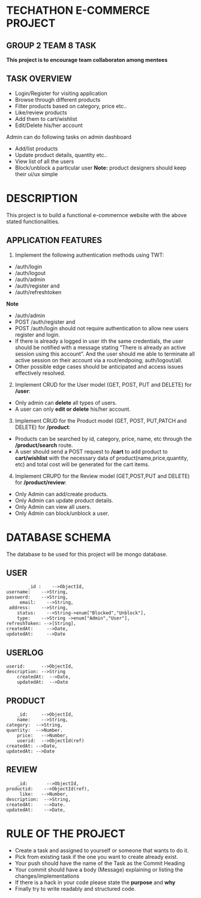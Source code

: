 # TECHATHON E-COMMERCE PROJECT
## GROUP 2 TEAM 8 TASK
**This project is to encourage team collaboraton among mentees**

## TASK OVERVIEW
- Login/Register for visiting application
- Browse through different products
- Filter products based on category, price etc..
- Like/review products
- Add them to cart/wishlist
- Edit/Delete his/her account

Admin can do following tasks on admin dashboard

- Add/list products
- Update product details, quantity etc..
- View list of all the users
- Block/unblock a particular user
**Note:** product designers should keep their ui/ux simple

# DESCRIPTION
This project is to build a functional e-commernce website with the above stated functionalities.
## APPLICATION FEATURES
1. Implement the following authentication methods using TWT:
- /auth/login
- /auth/logout
- /auth/admin
- /auth/register and
- /auth/refreshtoken


**Note**
- /auth/admin
- POST /auth/register and
- POST /auth/login should not require authentication to allow new users register and login.
- If there is already a logged in user ith the same credentials, the user should be notified with a message stating “There is already an active session using this account”. And the user should me able to terminate all active session on their account via a rout/endpoing; auth/logout/all.
- Other possible edge cases should be anticipated and access issues effectively resolved.

2. Implement CRUD for the User model (GET, POST, PUT and DELETE) for **/user**:
- Only admin can **delete** all types of users.
- A user can only **edit or delete** his/her account.

3. Implement CRUD for the Product model (GET, POST, PUT,PATCH and DELETE) for **/product**:
- Products can be searched by id, category, price, name, etc through the **/product/search** route.
- A user should send a POST request to **/cart** to add product to **cart/wishlist** with the necessary data of product(name,price,quantity, etc) and total cost will be generated for the cart items.

4. Implement CRUPD for the Review model (GET,POST,PUT and DELETE) for **/product/review**:
- Only Admin can add/create products.
- Only Admin can update product details.
- Only Admin can view all users.
- Only Admin can block/unblock a user.

# DATABASE SCHEMA
The database to be used for this project will be mongo database.

## USER
```
		_id :    -->ObjectId,
username:    -->String,
password:    -->String,
	 email:    -->String,
 address:    -->String,
	status:    -->String->enum["Blocked","Unblock"],
  	type:    -->String ->enum["Admin","User"],
refreshToken: -->[String],
createdAt:     -->Date,
updatedAt:     -->Date
```
## USERLOG
```
userid:      -->ObjectId,
description: -->String
	createdAt:  -->Date,
	updatedAt:  -->Date
```
## PRODUCT
```
	_id:     -->ObjectId,
	name:    -->String,
category:  -->String,
quantity:  -->Number.
	price:   -->Number,
	userid:  -->ObjectId(ref)
createdAt: -->Date,
updatedAt: -->Date
```

## REVIEW 
```
	_id:       -->ObjectId,
productid:    -->ObjectId(ref),
     like:   -->Number,
description:  -->String,
createdAt:    -->Date.
updatedAt:    -->Date,
```
# RULE OF THE PROJECT
- Create a task and assigned to yourself or someone that wants to do it.
- Pick from existing task if the one you want to create already exist.
- Your push should have the name of the Task as the Commit Heading
- Your commit should have a body (Message) explaining or listing the changes/implementations
- If there is a hack in your code please state the **purpose** and **why**
- Finally try to write readably and structured code.
